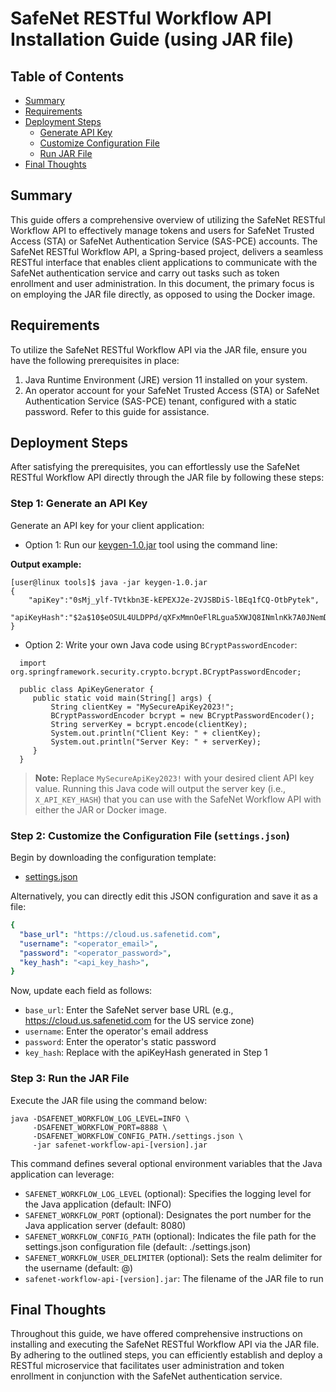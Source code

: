 # SafeNet RESTful Workflow API Installation Guide (using JAR file)

## Table of Contents

- [Summary](https://github.com/thalesdemo/safenet-workflow-api/tree/main/jar#introduction)
- [Requirements](https://github.com/thalesdemo/safenet-workflow-api/tree/main/jar#requirements)
- [Deployment Steps](https://github.com/thalesdemo/safenet-workflow-api/tree/main/jar#instructions)
  - [Generate API Key](https://github.com/thalesdemo/safenet-workflow-api/tree/main/jar#step-1-generate-an-api-key)
  - [Customize Configuration File](https://github.com/thalesdemo/safenet-workflow-api/tree/main/jar#step-2-customize-the-configuration-file-settingsjson)
  - [Run JAR File](https://github.com/thalesdemo/safenet-workflow-api/tree/main/jar#step-3-run-the-jar-file)
- [Final Thoughts](https://github.com/thalesdemo/safenet-workflow-api/tree/main/jar#final-thoughts)

## Summary

This guide offers a comprehensive overview of utilizing the SafeNet RESTful Workflow API to effectively manage tokens and users for SafeNet Trusted Access (STA) or SafeNet Authentication Service (SAS-PCE) accounts. The SafeNet RESTful Workflow API, a Spring-based project, delivers a seamless RESTful interface that enables client applications to communicate with the SafeNet authentication service and carry out tasks such as token enrollment and user administration. In this document, the primary focus is on employing the JAR file directly, as opposed to using the Docker image.

## Requirements

To utilize the SafeNet RESTful Workflow API via the JAR file, ensure you have the following prerequisites in place:

1. Java Runtime Environment (JRE) version 11 installed on your system.
2. An operator account for your SafeNet Trusted Access (STA) or SafeNet Authentication Service (SAS-PCE) tenant, configured with a static password. Refer to this guide for assistance.

## Deployment Steps

After satisfying the prerequisites, you can effortlessly use the SafeNet RESTful Workflow API directly through the JAR file by following these steps:

### Step 1: Generate an API Key

Generate an API key for your client application:

- Option 1: Run our [keygen-1.0.jar](https://github.com/thalesdemo/safenet-auth-api/blob/main/tools/keygen-1.0.jar) tool using the command line:

**Output example:**

```
[user@linux tools]$ java -jar keygen-1.0.jar
{
    "apiKey":"0sMj_ylf-TVtkbn3E-kEPEXJ2e-2VJSBDiS-lBEq1fCQ-OtbPytek",
    "apiKeyHash":"$2a$10$eOSUL4ULDPPd/qXFxMmnOeFlRLgua5XWJQ8INmlnKk7A0JNemDKoi"
}
```

- Option 2: Write your own Java code using `BCryptPasswordEncoder`:

```
  import org.springframework.security.crypto.bcrypt.BCryptPasswordEncoder;

  public class ApiKeyGenerator {
 	 public static void main(String[] args) {
  		 String clientKey = "MySecureApiKey2023!";
 	 	 BCryptPasswordEncoder bcrypt = new BCryptPasswordEncoder();
 		 String serverKey = bcrypt.encode(clientKey);
 		 System.out.println("Client Key: " + clientKey);
 		 System.out.println("Server Key: " + serverKey);
 	 }
  }
```

> **Note:** Replace `MySecureApiKey2023!` with your desired client API key value. Running this Java code will output the server key (i.e., `X_API_KEY_HASH`) that you can use with the SafeNet Workflow API with either the JAR or Docker image.

### Step 2: Customize the Configuration File (`settings.json`)

Begin by downloading the configuration template:

- [settings.json](https://github.com/thalesdemo/safenet-workflow-api/raw/main/settings.json)

Alternatively, you can directly edit this JSON configuration and save it as a file:

```yaml
{
  "base_url": "https://cloud.us.safenetid.com",
  "username": "<operator_email>",
  "password": "<operator_password>",
  "key_hash": "<api_key_hash>",
}
```

Now, update each field as follows:

- `base_url`: Enter the SafeNet server base URL (e.g., https://cloud.us.safenetid.com for the US service zone)
- `username`: Enter the operator's email address
- `password`: Enter the operator's static password
- `key_hash`: Replace with the apiKeyHash generated in Step 1

### Step 3: Run the JAR File

Execute the JAR file using the command below:

    java -DSAFENET_WORKFLOW_LOG_LEVEL=INFO \
         -DSAFENET_WORKFLOW_PORT=8888 \
         -DSAFENET_WORKFLOW_CONFIG_PATH./settings.json \
         -jar safenet-workflow-api-[version].jar

This command defines several optional environment variables that the Java application can leverage:

- `SAFENET_WORKFLOW_LOG_LEVEL` (optional): Specifies the logging level for the Java application (default: INFO)
- `SAFENET_WORKFLOW_PORT` (optional): Designates the port number for the Java application server (default: 8080)
- `SAFENET_WORKFLOW_CONFIG_PATH` (optional): Indicates the file path for the settings.json configuration file (default: ./settings.json)
- `SAFENET_WORKFLOW_USER_DELIMITER` (optional): Sets the realm delimiter for the username (default: @)
- `safenet-workflow-api-[version].jar`: The filename of the JAR file to run

## Final Thoughts

Throughout this guide, we have offered comprehensive instructions on installing and executing the SafeNet RESTful Workflow API via the JAR file. By adhering to the outlined steps, you can efficiently establish and deploy a RESTful microservice that facilitates user administration and token enrollment in conjunction with the SafeNet authentication service.
